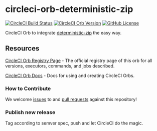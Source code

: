 # circleci-orb-deterministic-zip

[![CircleCI Build Status](https://circleci.com/gh/timo-reymann/circleci-orb-deterministic-zip.svg?style=shield "CircleCI Build Status")](https://circleci.com/gh/timo-reymann/circleci-orb-deterministic-zip)
[![CircleCI Orb Version](https://badges.circleci.com/orbs/timo-reymann/deterministic-zip.svg)](https://circleci.com/orbs/registry/orb/timo-reymann/deterministic-zip)
[![GitHub License](https://img.shields.io/badge/license-MIT-lightgrey.svg)](https://raw.githubusercontent.com/timo-reymann//master/LICENSE)

CircleCI Orb to integrate [deterministic-zip](https://github.com/timo-reymann/deterministic-zip) the easy way.

## Resources

[CircleCI Orb Registry Page](https://circleci.com/orbs/registry/orb/timo-reymann/deterministic-zip) - The official registry page of this
orb for all versions, executors, commands, and jobs described.

[CircleCI Orb Docs](https://circleci.com/docs/2.0/orb-intro/#section=configuration) - Docs for using and creating
CircleCI Orbs.

### How to Contribute

We welcome [issues](https://github.com/timo-reymann/circleci-orb-deterministic-zip/issues) to
and [pull requests](https://github.com/timo-reymann/circleci-orb-deterministic-zip/pulls) against this repository!

### Publish new release

Tag according to semver spec, push and let CircleCI do the magic.
